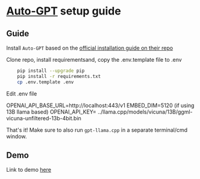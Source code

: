 # [Auto-GPT](https://github.com/Significant-Gravitas/Auto-GPT#-installation) setup guide

## Guide
Install `Auto-GPT` based on the [official installation guide on their repo](https://github.com/Significant-Gravitas/Auto-GPT#-installation)

Clone repo, install requirementsand, copy the .env.template file to .env
``` bash
    pip install --upgrade pip
    pip install -r requirements.txt
    cp .env.template .env
```
Edit .env file

OPENAI_API_BASE_URL=http://localhost:443/v1
EMBED_DIM=5120 (if using 13B llama based)
OPENAI_API_KEY= ../llama.cpp/models/vicuna/13B/ggml-vicuna-unfiltered-13b-4bit.bin

That's it! Make sure to also run `gpt-llama.cpp` in a separate terminal/cmd window.

## Demo

Link to demo [here]()

